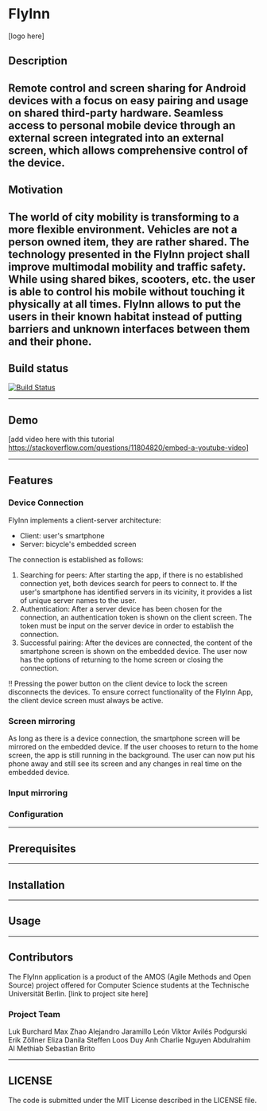# FlyInn
[logo here]

## Description
Remote control and screen sharing for Android devices with a focus on easy pairing and usage on shared third-party hardware.
Seamless access to personal mobile device through an external screen integrated into an external screen, which allows comprehensive control of the device.
---
## Motivation
The world of city mobility is transforming to a more flexible environment. Vehicles are not a person owned item, they are rather shared. The technology presented in the FlyInn project shall improve multimodal mobility and traffic safety.
While using shared bikes, scooters, etc. the user is able to control his mobile without touching it physically at all times. FlyInn allows to put the users in their known habitat instead of putting barriers and unknown interfaces between them and their phone.
---
## Build status
[![Build Status](https://travis-ci.org/amos-flyinn/amos-tub-ws18-proj1.svg?branch=master)](https://travis-ci.org/amos-flyinn/amos-tub-ws18-proj1)

---
## Demo
[add video here with this tutorial https://stackoverflow.com/questions/11804820/embed-a-youtube-video]

---

## Features
### Device Connection
FlyInn implements a client-server architecture:
* Client: user's smartphone
* Server: bicycle's embedded screen

The connection is established as follows:
1. Searching for peers: After starting the app, if there is no established connection yet, both devices search for peers to connect to. If the user's smartphone has identified servers in its vicinity, it provides a list of unique server names to the user.
2. Authentication: After a server device has been chosen for the connection, an authentication token is shown on the client screen. The token must be input on the server device in order to establish the connection.
3. Successful pairing: After the devices are connected, the content of the smartphone screen is shown on the embedded device. The user now has the options of returning to the home screen or closing the connection.

:bangbang: Pressing the power button on the client device to lock the screen disconnects the devices. To ensure correct functionality of the FlyInn App, the client device screen must always be active.

### Screen mirroring
As long as there is a device connection, the smartphone screen will be mirrored on the embedded device. If the user chooses to return to the home screen, the app is still running in the background.
The user can now put his phone away and still see its screen and any changes in real time on the embedded device.

### Input mirroring


### Configuration

---
## Prerequisites

---
## Installation

---
## Usage

---

## Contributors
The FlyInn application is a product of the AMOS (Agile Methods and Open Source) project offered for Computer Science students at the Technische Universität Berlin.
[link to project site here]

### Project Team
Luk Burchard
Max Zhao
Alejandro Jaramillo
León Viktor Avilés Podgurski
Erik Zöllner
Eliza Danila
Steffen Loos
Duy Anh Charlie Nguyen
Abdulrahim Al Methiab
Sebastian Brito


---
## LICENSE
The code is submitted under the MIT License described in the LICENSE file.
